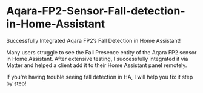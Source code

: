 # Aqara-FP2-Sensor-Fall-detection-in-Home-Assistant
Successfully Integrated Aqara FP2’s Fall Detection in Home Assistant!

Many users struggle to see the Fall Presence entity of the Aqara FP2 sensor in Home Assistant. After extensive testing, I successfully integrated it via Matter and helped a client add it to their Home Assistant panel remotely.

If you're having trouble seeing fall detection in HA, I will help you fix it step by step!
